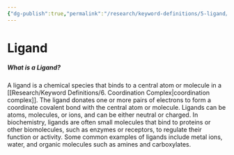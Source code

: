 ```yaml
---
{"dg-publish":true,"permalink":"/research/keyword-definitions/5-ligand/"}
---
```


# Ligand
##### What is a Ligand?
A ligand is a chemical species that binds to a central atom or molecule in a [[Research/Keyword Definitions/6. Coordination Complex\|coordination complex]]. The ligand donates one or more pairs of electrons to form a coordinate covalent bond with the central atom or molecule. Ligands can be atoms, molecules, or ions, and can be either neutral or charged. In biochemistry, ligands are often small molecules that bind to proteins or other biomolecules, such as enzymes or receptors, to regulate their function or activity. Some common examples of ligands include metal ions, water, and organic molecules such as amines and carboxylates.